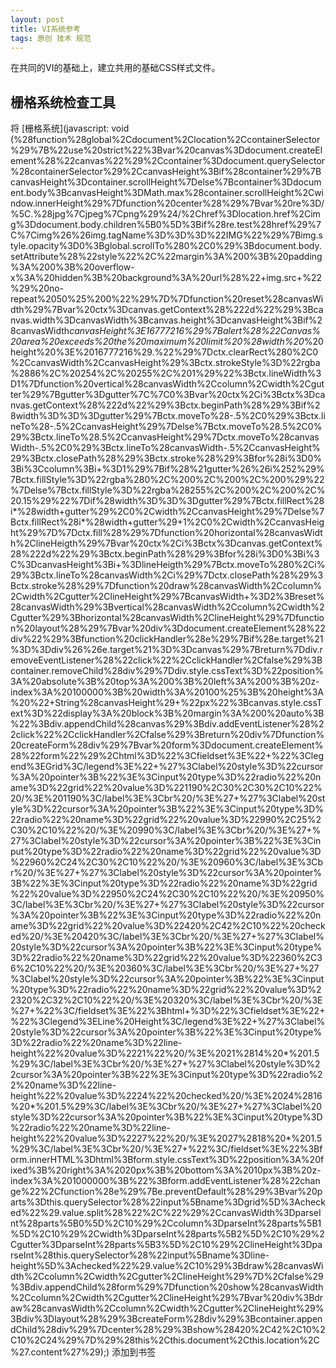 ```yaml
---
layout: post
title: VI系统参考
tags: 原创 技术 规范
---
```


在共同的VI的基础上，建立共用的基础CSS样式文件。

## 栅格系统检查工具

将
[栅格系统](javascript: void (%28function%28global%2Cdocument%2Clocation%2CcontainerSelector%29%7B%22use%20strict%22%3Bvar%20canvas%3Ddocument.createElement%28%22canvas%22%29%2Ccontainer%3Ddocument.querySelector%28containerSelector%29%2CcanvasHeight%3Bif%28container%29%7BcanvasHeight%3Dcontainer.scrollHeight%7Delse%7Bcontainer%3Ddocument.body%3BcanvasHeight%3DMath.max%28container.scrollHeight%2Cwindow.innerHeight%29%7Dfunction%20center%28%29%7Bvar%20re%3D/%5C.%28jpg%7Cjpeg%7Cpng%29%24/%2Chref%3Dlocation.href%2Cimg%3Ddocument.body.children%5B0%5D%3Bif%28re.test%28href%29%7C%7Cimg%26%26img.tagName%3D%3D%3D%22IMG%22%29%7Bimg.style.opacity%3D0%3Bglobal.scrollTo%280%2C0%29%3Bdocument.body.setAttribute%28%22style%22%2C%22margin%3A%200%3B%20padding%3A%200%3B%20overflow-x%3A%20hidden%3B%20background%3A%20url%28%22+img.src+%22%29%20no-repeat%2050%25%200%22%29%7D%7Dfunction%20reset%28canvasWidth%29%7Bvar%20ctx%3Dcanvas.getContext%28%222d%22%29%3Bcanvas.width%3DcanvasWidth%3Bcanvas.height%3DcanvasHeight%3Bif%28canvasWidth*canvasHeight%3E16777216%29%7Balert%28%22Canvas%20area%20exceeds%20the%20maximum%20limit%20%28width%20*%20height%20%3E%2016777216%29.%22%29%7Dctx.clearRect%280%2C0%2CcanvasWidth%2CcanvasHeight%29%3Bctx.strokeStyle%3D%22rgba%2886%2C%20254%2C%20255%2C%201%29%22%3Bctx.lineWidth%3D1%7Dfunction%20vertical%28canvasWidth%2Ccolumn%2Cwidth%2Cgutter%29%7Bgutter%3Dgutter%7C%7C0%3Bvar%20ctx%2Ci%3Bctx%3Dcanvas.getContext%28%222d%22%29%3Bctx.beginPath%28%29%3Bif%28width%3D%3D%3Dgutter%29%7Bctx.moveTo%28-.5%2C0%29%3Bctx.lineTo%28-.5%2CcanvasHeight%29%7Delse%7Bctx.moveTo%28.5%2C0%29%3Bctx.lineTo%28.5%2CcanvasHeight%29%7Dctx.moveTo%28canvasWidth-.5%2C0%29%3Bctx.lineTo%28canvasWidth-.5%2CcanvasHeight%29%3Bctx.closePath%28%29%3Bctx.stroke%28%29%3Bfor%28i%3D0%3Bi%3Ccolumn%3Bi+%3D1%29%7Bif%28%21gutter%26%26i%252%29%7Bctx.fillStyle%3D%22rgba%280%2C%200%2C%200%2C%200%29%22%7Delse%7Bctx.fillStyle%3D%22rgba%28255%2C%200%2C%200%2C%20.15%29%22%7Dif%28width%3D%3D%3Dgutter%29%7Bctx.fillRect%28i*%28width+gutter%29%2C0%2Cwidth%2CcanvasHeight%29%7Delse%7Bctx.fillRect%28i*%28width+gutter%29+1%2C0%2Cwidth%2CcanvasHeight%29%7D%7Dctx.fill%28%29%7Dfunction%20horizontal%28canvasWidth%2ClineHeigth%29%7Bvar%20ctx%2Ci%3Bctx%3Dcanvas.getContext%28%222d%22%29%3Bctx.beginPath%28%29%3Bfor%28i%3D0%3Bi%3C%3DcanvasHeight%3Bi+%3DlineHeigth%29%7Bctx.moveTo%280%2Ci%29%3Bctx.lineTo%28canvasWidth%2Ci%29%7Dctx.closePath%28%29%3Bctx.stroke%28%29%7Dfunction%20draw%28canvasWidth%2Ccolumn%2Cwidth%2Cgutter%2ClineHeight%29%7BcanvasWidth+%3D2%3Breset%28canvasWidth%29%3Bvertical%28canvasWidth%2Ccolumn%2Cwidth%2Cgutter%29%3Bhorizontal%28canvasWidth%2ClineHeight%29%7Dfunction%20layout%28%29%7Bvar%20div%3Ddocument.createElement%28%22div%22%29%3Bfunction%20clickHandler%28e%29%7Bif%28e.target%21%3D%3Ddiv%26%26e.target%21%3D%3Dcanvas%29%7Breturn%7Ddiv.removeEventListener%28%22click%22%2CclickHandler%2Cfalse%29%3Bcontainer.removeChild%28div%29%7Ddiv.style.cssText%3D%22position%3A%20absolute%3B%20top%3A%200%3B%20left%3A%200%3B%20z-index%3A%20100000%3B%20width%3A%20100%25%3B%20height%3A%20%22+String%28canvasHeight%29+%22px%22%3Bcanvas.style.cssText%3D%22display%3A%20block%3B%20margin%3A%200%20auto%3B%22%3Bdiv.appendChild%28canvas%29%3Bdiv.addEventListener%28%22click%22%2CclickHandler%2Cfalse%29%3Breturn%20div%7Dfunction%20createForm%28div%29%7Bvar%20form%3Ddocument.createElement%28%22form%22%29%2Chtml%3D%22%3Cfieldset%3E%22+%22%3Clegend%3EGrid%3C/legend%3E%22+%27%3Clabel%20style%3D%22cursor%3A%20pointer%3B%22%3E%3Cinput%20type%3D%22radio%22%20name%3D%22grid%22%20value%3D%221190%2C30%2C30%2C10%22%20/%3E%201190%3C/label%3E%3Cbr%20/%3E%27+%27%3Clabel%20style%3D%22cursor%3A%20pointer%3B%22%3E%3Cinput%20type%3D%22radio%22%20name%3D%22grid%22%20value%3D%22990%2C25%2C30%2C10%22%20/%3E%20990%3C/label%3E%3Cbr%20/%3E%27+%27%3Clabel%20style%3D%22cursor%3A%20pointer%3B%22%3E%3Cinput%20type%3D%22radio%22%20name%3D%22grid%22%20value%3D%22960%2C24%2C30%2C10%22%20/%3E%20960%3C/label%3E%3Cbr%20/%3E%27+%27%3Clabel%20style%3D%22cursor%3A%20pointer%3B%22%3E%3Cinput%20type%3D%22radio%22%20name%3D%22grid%22%20value%3D%22950%2C24%2C30%2C10%22%20/%3E%20950%3C/label%3E%3Cbr%20/%3E%27+%27%3Clabel%20style%3D%22cursor%3A%20pointer%3B%22%3E%3Cinput%20type%3D%22radio%22%20name%3D%22grid%22%20value%3D%22420%2C42%2C10%22%20checked%20/%3E%20420%3C/label%3E%3Cbr%20/%3E%27+%27%3Clabel%20style%3D%22cursor%3A%20pointer%3B%22%3E%3Cinput%20type%3D%22radio%22%20name%3D%22grid%22%20value%3D%22360%2C36%2C10%22%20/%3E%20360%3C/label%3E%3Cbr%20/%3E%27+%27%3Clabel%20style%3D%22cursor%3A%20pointer%3B%22%3E%3Cinput%20type%3D%22radio%22%20name%3D%22grid%22%20value%3D%22320%2C32%2C10%22%20/%3E%20320%3C/label%3E%3Cbr%20/%3E%27+%22%3C/fieldset%3E%22%3Bhtml+%3D%22%3Cfieldset%3E%22+%22%3Clegend%3ELine%20Height%3C/legend%3E%22+%27%3Clabel%20style%3D%22cursor%3A%20pointer%3B%22%3E%3Cinput%20type%3D%22radio%22%20name%3D%22line-height%22%20value%3D%2221%22%20/%3E%2021%2814%20*%201.5%29%3C/label%3E%3Cbr%20/%3E%27+%27%3Clabel%20style%3D%22cursor%3A%20pointer%3B%22%3E%3Cinput%20type%3D%22radio%22%20name%3D%22line-height%22%20value%3D%2224%22%20checked%20/%3E%2024%2816%20*%201.5%29%3C/label%3E%3Cbr%20/%3E%27+%27%3Clabel%20style%3D%22cursor%3A%20pointer%3B%22%3E%3Cinput%20type%3D%22radio%22%20name%3D%22line-height%22%20value%3D%2227%22%20/%3E%2027%2818%20*%201.5%29%3C/label%3E%3Cbr%20/%3E%27+%22%3C/fieldset%3E%22%3Bform.innerHTML%3Dhtml%3Bform.style.cssText%3D%22position%3A%20fixed%3B%20right%3A%2020px%3B%20bottom%3A%2010px%3B%20z-index%3A%201000000%3B%22%3Bform.addEventListener%28%22change%22%2Cfunction%28e%29%7Be.preventDefault%28%29%3Bvar%20parts%3Dthis.querySelector%28%22input%5Bname%3Dgrid%5D%3Achecked%22%29.value.split%28%22%2C%22%29%2CcanvasWidth%3DparseInt%28parts%5B0%5D%2C10%29%2Ccolumn%3DparseInt%28parts%5B1%5D%2C10%29%2Cwidth%3DparseInt%28parts%5B2%5D%2C10%29%2Cgutter%3DparseInt%28parts%5B3%5D%2C10%29%2ClineHeight%3DparseInt%28this.querySelector%28%22input%5Bname%3Dline-height%5D%3Achecked%22%29.value%2C10%29%3Bdraw%28canvasWidth%2Ccolumn%2Cwidth%2Cgutter%2ClineHeight%29%7D%2Cfalse%29%3Bdiv.appendChild%28form%29%7Dfunction%20show%28canvasWidth%2Ccolumn%2Cwidth%2Cgutter%2ClineHeight%29%7Bvar%20div%3Bdraw%28canvasWidth%2Ccolumn%2Cwidth%2Cgutter%2ClineHeight%29%3Bdiv%3Dlayout%28%29%3BcreateForm%28div%29%3Bcontainer.appendChild%28div%29%7Dcenter%28%29%3Bshow%28420%2C42%2C10%2C10%2C24%29%7D%29%28this%2Cthis.document%2Cthis.location%2C%27.content%27%29);)
添加到书签

